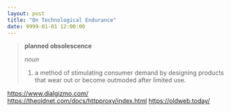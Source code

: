 ```yaml
---
layout: post
title: "On Technological Endurance"
date: 9999-01-01 12:00:00
---
```


> **planned obsolescence**
>
> _noun_
> 1. a method of stimulating consumer demand by designing products that wear out or become outmoded after limited use.

https://www.dialgizmo.com/
https://theoldnet.com/docs/httpproxy/index.html
https://oldweb.today/